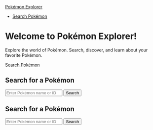 <!DOCTYPE html>
<html lang="en">
<head>
    <meta charset="UTF-8">
    <meta name="viewport" content="width=device-width, initial-scale=1.0">
    <title>Pokémon Explorer</title>
    <link href="https://cdn.jsdelivr.net/npm/bootstrap@5.3.0/dist/css/bootstrap.min.css" rel="stylesheet">
</head>
<body>
    <nav class="navbar navbar-expand-lg navbar-dark bg-dark">
        <a class="navbar-brand" href="#">Pokémon Explorer</a>
        <div class="collapse navbar-collapse">
            <ul class="navbar-nav ms-auto">
                <li class="nav-item"><a class="nav-link" href="search.html">Search Pokémon</a></li>
            </ul>
        </div>
    </nav>
    <div class="container mt-5 text-center">
        <h1>Welcome to Pokémon Explorer!</h1>
        <p>Explore the world of Pokémon. Search, discover, and learn about your favorite Pokémon.</p>
        <a href="search.html" class="btn btn-primary btn-lg">Search Pokémon</a>
    </div>
</body>
</html>

<div class="container mt-5">
    <h2>Search for a Pokémon</h2>
    <form id="search-form" class="input-group mb-3">
        <input type="text" id="pokemon-name" class="form-control" placeholder="Enter Pokémon name or ID">
        <button class="btn btn-primary" type="submit">Search</button>
    </form>
    <div id="pokemon-info" class="mt-4"></div>
</div>

<div class="container mt-5">
    <h2>Search for a Pokémon</h2>
    <form id="search-form" class="input-group mb-3">
        <input type="text" id="pokemon-name" class="form-control" placeholder="Enter Pokémon name or ID">
        <button class="btn btn-primary" type="submit">Search</button>
    </form>
    <div id="pokemon-info" class="mt-4"></div>
</div>

